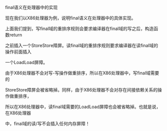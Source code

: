 final语义在处理器中的实现

现在我们以X86处理器为例，说明final语义在处理器中的具体实现。

上面我们提到，写final域的重排序规则会要求编译器在final域的写之后，构造函数return

之前插入一个StoreStore障屏。读final域的重排序规则要求编译器在读final域的操作前面插入

一个LoadLoad屏障。

由于X86处理器不会对写-写操作做重排序，所以在X86处理器中，写final域需要的

StoreStore障屏会被省略掉。同样，由于X86处理器不会对存在间接依赖关系的操作做重排序，

所以在X86处理器中，读final域需要的LoadLoad屏障也会被省略掉。也就是说，在X86处理器

中，final域的读/写不会插入任何内存屏障！

